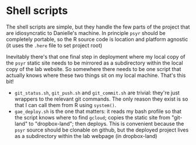 # Shell scripts

The shell scripts are simple, but they handle the few parts of the project that are idiosyncratic to Danielle's machine. In principle `psyr` should be completely portable, so the R source code is location and platform agnostic (it uses the `.here` file to set project root)

Inevitably there's that one final step in deployment where my local copy of the  `psyr` static site needs to be mirrored as a subdirectory within the local copy of the lab website. So somewhere there needs to be one script that actually knows where these two things sit on my local machine. That's this bit!

- `git_status.sh`, `git_push.sh` and `git_commit.sh` are trivial: they're just wrappers to the relevant git commands. The only reason they exist is so that I can call them from R using `system()`. 
- `gae_deploy.sh` is the one that matters: it reads my bash profile so that the script knows where to find `gcloud`; copies the static site from "git-land" to "dropbox-land"; then deploys. This is convenient because the `psyr` source should be clonable on github, but the deployed project lives as a subdirectory within the lab webpage (in dropbox-land)
